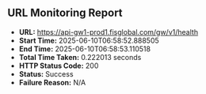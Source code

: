 ## URL Monitoring Report

- **URL:** https://api-gw1-prod1.fisglobal.com/gw/v1/health
- **Start Time:** 2025-06-10T06:58:52.888505
- **End Time:** 2025-06-10T06:58:53.110518
- **Total Time Taken:** 0.222013 seconds
- **HTTP Status Code:** 200
- **Status:** Success
- **Failure Reason:** N/A
